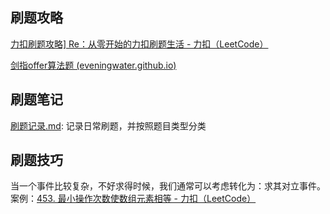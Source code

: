 ## 刷题攻略

[力扣刷题攻略\] Re：从零开始的力扣刷题生活 - 力扣（LeetCode）](https://leetcode.cn/circle/discuss/E3yavq/)

[剑指offer算法题 (eveningwater.github.io)](https://eveningwater.github.io/to-offer/#/README)





## 刷题笔记

[刷题记录.md](./刷题记录.md): 记录日常刷题，并按照题目类型分类





## 刷题技巧

当一个事件比较复杂，不好求得时候，我们通常可以考虑转化为：求其对立事件。案例：[453. 最小操作次数使数组元素相等 - 力扣（LeetCode）](https://leetcode.cn/problems/minimum-moves-to-equal-array-elements/)









